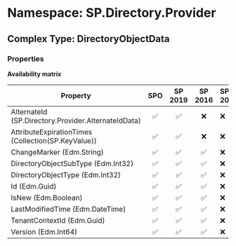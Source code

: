 # Namespace: SP.Directory.Provider

## Complex Type: DirectoryObjectData

### Properties

**Availability matrix**

Property | SPO | SP 2019 | SP 2016 | SP 2013
----------|:---:|:-------:|:-------:|:-------
AlternateId (SP.Directory.Provider.AlternateIdData) | ✅ | ✅ | ❌ | ❌
AttributeExpirationTimes (Collection(SP.KeyValue)) | ✅ | ✅ | ❌ | ❌
ChangeMarker (Edm.String) | ✅ | ✅ | ✅ | ❌
DirectoryObjectSubType (Edm.Int32) | ✅ | ✅ | ✅ | ❌
DirectoryObjectType (Edm.Int32) | ✅ | ✅ | ✅ | ❌
Id (Edm.Guid) | ✅ | ✅ | ✅ | ❌
IsNew (Edm.Boolean) | ✅ | ✅ | ✅ | ❌
LastModifiedTime (Edm.DateTime) | ✅ | ✅ | ✅ | ❌
TenantContextId (Edm.Guid) | ✅ | ✅ | ✅ | ❌
Version (Edm.Int64) | ✅ | ✅ | ✅ | ❌